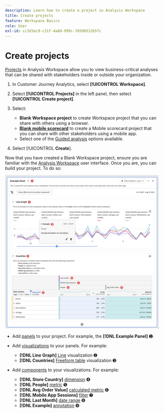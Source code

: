 ```yaml
---
description: Learn how to create a project in Analysis Workspace
title: Create projects
feature: Workspace Basics
role: User
exl-id: cc3d3ac9-c31f-4a8d-999c-78590512b57c
---
```

# Create projects

[Projects](/help/analysis-workspace/build-workspace-project/freeform-overview.md) in Analysis Workspace allow you to view business-critical analyses that can be shared with stakeholders inside or outside your organization. 

1. In Customer Journey Analytics, select **[!UICONTROL Workspace]**.

1. Select **[!UICONTROL Projects]** in the left panel, then select **[!UICONTROL Create project]**.

1. Select:

   * **Blank Workspace project** to create Workspace project that you can share with others using a browser.
   * [**Blank mobile scorecard**](/help/mobile-app/curator.md) to create a Mobile scorecard project that you can share with other stakeholders using a mobile app.
   * Select one of the [Guided analysis](/help/guided-analysis/overview.md) options available.

1. Select [!UICONTROL **Create**].


Now that you have created a Blank Workspace project, ensure you are familiar with the [Analysis Workspace](/help/analysis-workspace/home.md) user interface. Once you are, you can build your project. To do so:

  ![Example project](assets/example-project.png)

* Add [panels](/help/analysis-workspace/c-panels/panels.md) to your project. For example, the **[!DNL Example Panel]** ➊.
   
* Add [visualizations](/help/analysis-workspace/visualizations/freeform-analysis-visualizations.md) to your panels. For example: 
  * **[!DNL Line Graph]** [Line](/help/analysis-workspace/visualizations/line.md) visualization ➋  
  * **[!DNL Countries]** [Freeform table](/help/analysis-workspace/visualizations/freeform-table/freeform-table.md) visualization ➌
* Add [components](/help/components/overview.md) to your visualizations. For example:
  * **[!DNL Store Country]** [dimension](/help/components/dimensions/overview.md) ➍
  * **[!DNL People]** [metric](/help/components/apply-create-metrics.md) ➎ 
  * **[!DNL Avg Order Value]** [calculated metric](/help/components/calc-metrics/calc-metr-overview.md) ➏ 
  * **[!DNL Mobile App Sessions]** [filter](/help/components/filters/filters-overview.md) ➐
  * **[!DNL Last Month]** [date range](/help/components/date-ranges/overview.md) ➑ 
  * **[!DNL Example]** [annotation](/help/components/annotations/overview.md) ➒




